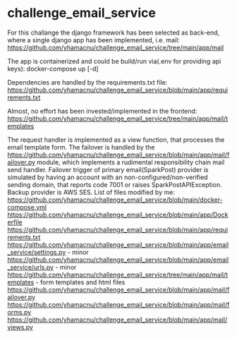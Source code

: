 # challenge_email_service
For this challange the django framework has been selected as back-end, where a single django app has been implemented, i.e. mail: https://github.com/yhamacnu/challenge_email_service/tree/main/app/mail

The app is containerized and could be build/run via(.env for providing api keys): docker-compose up [-d]

Dependencies are handled by the requirements.txt file: https://github.com/yhamacnu/challenge_email_service/blob/main/app/requirements.txt

Almost, no effort has been invested/implemented in the frontend: https://github.com/yhamacnu/challenge_email_service/tree/main/app/mail/templates

The request handler is implemented as a view function, that processes the email template form. 
The failover is handled by the https://github.com/yhamacnu/challenge_email_service/blob/main/app/mail/failover.py module, which implements a rudimental responsibility chain mail send handler.
Failover trigger of primary email(SparkPost) provider is simulated by having an account with an non-configured/non-verified sending domain, that reports code 7001 or raises SparkPostAPIException. 
Backup provider is AWS SES.
List of files modified by me:
https://github.com/yhamacnu/challenge_email_service/blob/main/docker-compose.yml
https://github.com/yhamacnu/challenge_email_service/blob/main/app/Dockerfile
https://github.com/yhamacnu/challenge_email_service/blob/main/app/requirements.txt
https://github.com/yhamacnu/challenge_email_service/blob/main/app/email_service/settings.py - minor
https://github.com/yhamacnu/challenge_email_service/blob/main/app/email_service/urls.py - minor
https://github.com/yhamacnu/challenge_email_service/tree/main/app/mail/templates - form templates and html files
https://github.com/yhamacnu/challenge_email_service/blob/main/app/mail/failover.py
https://github.com/yhamacnu/challenge_email_service/blob/main/app/mail/forms.py
https://github.com/yhamacnu/challenge_email_service/blob/main/app/mail/views.py
